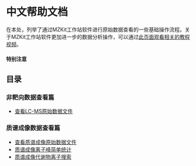 # 中文帮助文档

<!-- 2022-07-14 -->

在本处，列举了通过MZKit工作站软件进行原始数据查看的一些基础操作流程。关于MZKit工作站软件更加进一步的数据分析操作，可以通过[此页面观看相关的教程视频](/bilibili.html)。

#### 特别注意

## 目录

### 非靶向数据查看篇

+ [查看LC-MS原始数据文件](/zh/#view-lc-ms)

### 质谱成像数据查看篇

+ [查看质谱成像原始数据文件](/zh/#view-ms-imaging)
+ [质谱成像离子峰简单统计](/zh/#msi-ions)
+ [质谱成像代谢物离子搜索](/zh/#msi-metabolite-query)